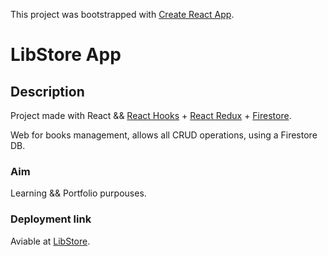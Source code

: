 This project was bootstrapped with [Create React App](https://github.com/facebook/create-react-app).

# LibStore App

## Description

Project made with React && [React Hooks](https://en.reactjs.org/docs/hooks-intro.html) + [React Redux](https://es.redux.js.org/docs/basico/uso-con-react.html) + 
[Firestore](https://firebase.google.com).

Web for books management, allows all CRUD operations, using a Firestore DB.

### Aim

Learning && Portfolio purpouses.


### Deployment link

Aviable at [LibStore](https://naughty-meninsky-b8a3b5.netlify.com).
